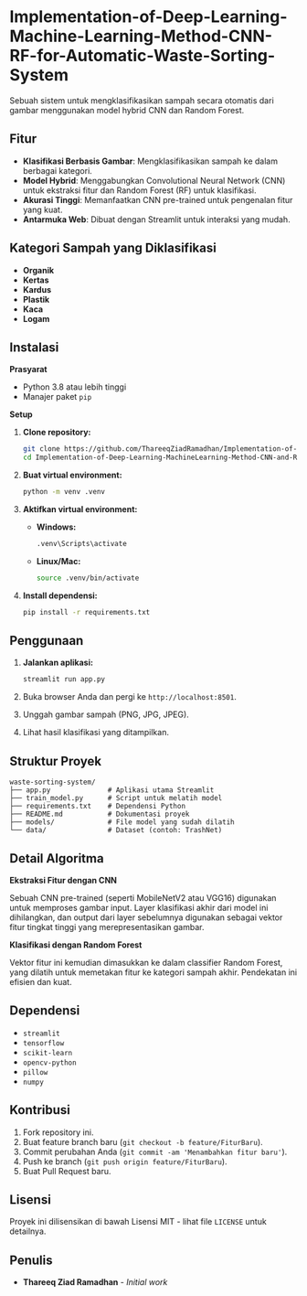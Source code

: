 # Implementation-of-Deep-Learning-Machine-Learning-Method-CNN-RF-for-Automatic-Waste-Sorting-System
Sebuah sistem untuk mengklasifikasikan sampah secara otomatis dari gambar menggunakan model hybrid CNN dan Random Forest.

## Fitur

  * **Klasifikasi Berbasis Gambar**: Mengklasifikasikan sampah ke dalam berbagai kategori.
  * **Model Hybrid**: Menggabungkan Convolutional Neural Network (CNN) untuk ekstraksi fitur dan Random Forest (RF) untuk klasifikasi.
  * **Akurasi Tinggi**: Memanfaatkan CNN pre-trained untuk pengenalan fitur yang kuat.
  * **Antarmuka Web**: Dibuat dengan Streamlit untuk interaksi yang mudah.

## Kategori Sampah yang Diklasifikasi

  * **Organik**
  * **Kertas**
  * **Kardus**
  * **Plastik**
  * **Kaca**
  * **Logam**

## Instalasi

**Prasyarat**

  * Python 3.8 atau lebih tinggi
  * Manajer paket `pip`

**Setup**

1.  **Clone repository:**

    ```bash
    git clone https://github.com/ThareeqZiadRamadhan/Implementation-of-Deep-Learning-MachineLearning-Method-CNN-and-RF-for-Automatic-Waste-Sorting-System.git
    cd Implementation-of-Deep-Learning-MachineLearning-Method-CNN-and-RF-for-Automatic-Waste-Sorting-System
    ```

2.  **Buat virtual environment:**

    ```bash
    python -m venv .venv
    ```

3.  **Aktifkan virtual environment:**

      * **Windows:**
        ```bash
        .venv\Scripts\activate
        ```
      * **Linux/Mac:**
        ```bash
        source .venv/bin/activate
        ```

4.  **Install dependensi:**

    ```bash
    pip install -r requirements.txt
    ```

## Penggunaan

1.  **Jalankan aplikasi:**

    ```bash
    streamlit run app.py
    ```

2.  Buka browser Anda dan pergi ke `http://localhost:8501`.

3.  Unggah gambar sampah (PNG, JPG, JPEG).

4.  Lihat hasil klasifikasi yang ditampilkan.

## Struktur Proyek

```
waste-sorting-system/
├── app.py              # Aplikasi utama Streamlit
├── train_model.py      # Script untuk melatih model
├── requirements.txt    # Dependensi Python
├── README.md           # Dokumentasi proyek
├── models/             # File model yang sudah dilatih
└── data/               # Dataset (contoh: TrashNet)
```

## Detail Algoritma

**Ekstraksi Fitur dengan CNN**

Sebuah CNN pre-trained (seperti MobileNetV2 atau VGG16) digunakan untuk memproses gambar input. Layer klasifikasi akhir dari model ini dihilangkan, dan output dari layer sebelumnya digunakan sebagai vektor fitur tingkat tinggi yang merepresentasikan gambar.

**Klasifikasi dengan Random Forest**

Vektor fitur ini kemudian dimasukkan ke dalam classifier Random Forest, yang dilatih untuk memetakan fitur ke kategori sampah akhir. Pendekatan ini efisien dan kuat.

## Dependensi

  * `streamlit`
  * `tensorflow`
  * `scikit-learn`
  * `opencv-python`
  * `pillow`
  * `numpy`

## Kontribusi

1.  Fork repository ini.
2.  Buat feature branch baru (`git checkout -b feature/FiturBaru`).
3.  Commit perubahan Anda (`git commit -am 'Menambahkan fitur baru'`).
4.  Push ke branch (`git push origin feature/FiturBaru`).
5.  Buat Pull Request baru.

## Lisensi

Proyek ini dilisensikan di bawah Lisensi MIT - lihat file `LICENSE` untuk detailnya.

## Penulis

  * **Thareeq Ziad Ramadhan** - *Initial work*

